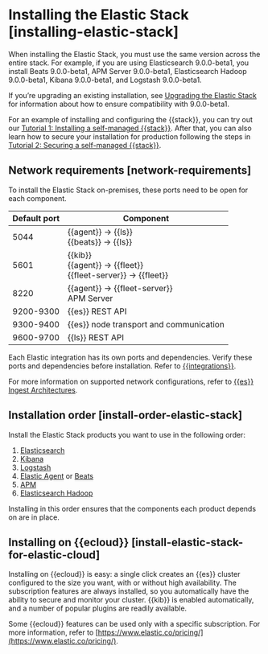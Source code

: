 # Installing the Elastic Stack [installing-elastic-stack]

When installing the Elastic Stack, you must use the same version across the entire stack. For example, if you are using Elasticsearch 9.0.0-beta1, you install Beats 9.0.0-beta1, APM Server 9.0.0-beta1, Elasticsearch Hadoop 9.0.0-beta1, Kibana 9.0.0-beta1, and Logstash 9.0.0-beta1.

If you’re upgrading an existing installation, see [Upgrading the Elastic Stack](../deploy-manage/upgrade/deployment-or-cluster.md) for information about how to ensure compatibility with 9.0.0-beta1.

For an example of installing and configuring the {{stack}}, you can try out our [Tutorial 1: Installing a self-managed {{stack}}](../deploy-manage/deploy/self-managed/installing-elasticsearch.md). After that, you can also learn how to secure your installation for production following the steps in [Tutorial 2: Securing a self-managed {{stack}}](../deploy-manage/security/secure-your-cluster-deployment.md).


## Network requirements [network-requirements] 

To install the Elastic Stack on-premises, these ports need to be open for each component.

| Default port  | Component |
| ------------- | ------------- |
| 5044 | {{agent}} → {{ls}}<br>{{beats}} → {{ls}} |
| 5601 | {{kib}}<br>{{agent}} → {{fleet}}<br>{{fleet-server}} → {{fleet}} |
| 8220 | {{agent}} → {{fleet-server}}<br>APM Server |
| 9200-9300 | {{es}} REST API |
| 9300-9400 | {{es}} node transport and communication |
| 9600-9700 | {{ls}} REST API |

Each Elastic integration has its own ports and dependencies. Verify these ports and dependencies before installation. Refer to [{{integrations}}](https://docs.elastic.co/en/integrations).

For more information on supported network configurations, refer to [{{es}} Ingest Architectures](https://www.elastic.co/guide/en/ingest/current).


## Installation order [install-order-elastic-stack] 

Install the Elastic Stack products you want to use in the following order:

1. [Elasticsearch]({{ref}}/install-elasticsearch.html)
2. [Kibana]({{kibana-ref}}/install.html) 
3. [Logstash]({{logstash-ref}}/installing-logstash.html)
4. [Elastic Agent]({{fleet-guide}}/elastic-agent-installation.html) or [Beats]({{beats-ref}}/getting-started.html)
5. [APM]({{apm-guide-ref}}/apm-quick-start.html)
6. [Elasticsearch Hadoop]({{hadoop-ref}}/install.html)

Installing in this order ensures that the components each product depends on are in place.


## Installing on {{ecloud}} [install-elastic-stack-for-elastic-cloud] 

Installing on {{ecloud}} is easy: a single click creates an {{es}} cluster configured to the size you want, with or without high availability. The subscription features are always installed, so you automatically have the ability to secure and monitor your cluster. {{kib}} is enabled automatically, and a number of popular plugins are readily available.

Some {{ecloud}} features can be used only with a specific subscription. For more information, refer to [https://www.elastic.co/pricing/](https://www.elastic.co/pricing/).



